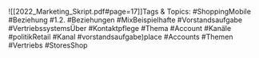 
![[2022_Marketing_Skript.pdf#page=17]]Tags & Topics:
   #ShoppingMobile
   #Beziehung
   #1.2.
   #Beziehungen
   #MixBeispielhafte
   #Vorstandsaufgabe
   #VertriebssystemsÜber
   #Kontaktpflege
   #Thema
   #Account
   #Kanäle
   #politikRetail
   #Kanal
   #vorstandsaufgabe)place
   #Accounts
   #Themen
   #Vertriebs
   #StoresShop